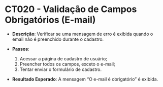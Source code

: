 # CT020 - Validação de Campos Obrigatórios (E-mail)

- **Descrição**: Verificar se uma mensagem de erro é exibida quando o email não é preenchido durante o cadastro.

- **Passos**:
    1. Acessar a página de cadastro de usuário;
    2. Preencher todos os campos, exceto o e-mail;
    3. Tentar enviar o formulário de cadastro.

- **Resultado Esperado**: A mensagem “O e-mail é obrigatório” é exibida.